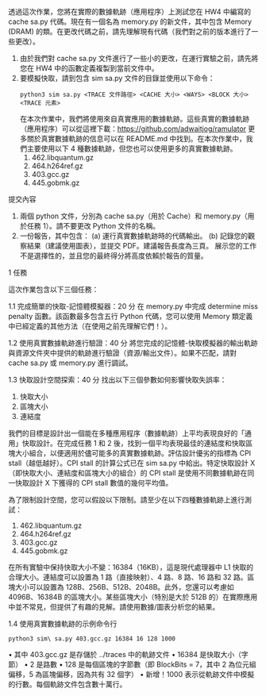 

透過這次作業，您將在實際的數據軌跡（應用程序）上測試您在 HW4 中編寫的 cache sa.py 代碼。現在有一個名為 memory.py 的新文件，其中包含 Memory (DRAM) 的類。在更改代碼之前，請先理解現有代碼（我們對之前的版本進行了一些更改）。

1. 由於我們對 cache sa.py 文件進行了一些小的更改，在運行實驗之前，請先將您在 HW4 中的函數定義複製到當前文件中。
2. 要模擬快取，請到包含 sim sa.py 文件的目錄並使用以下命令：
   ```
   python3 sim sa.py <TRACE 文件路徑> <CACHE 大小> <WAYS> <BLOCK 大小> <TRACE 元素>
   ```
   在本次作業中，我們將使用來自真實應用的數據軌跡。這些真實的數據軌跡（應用程序）可以從這裡下載：https://github.com/adwaitjog/ramulator
   更多關於真實數據軌跡的信息可以在 README.md 中找到。在本次作業中，我們主要使用以下 4 種數據軌跡，但您也可以使用更多的真實數據軌跡。
   1. 462.libquantum.gz 
   2. 464.h264ref.gz 
   3. 403.gcc.gz 
   4. 445.gobmk.gz

提交內容

1. 兩個 python 文件，分別為 cache sa.py（用於 Cache）和 memory.py（用於任務 1）。請不要更改 Python 文件的名稱。
2. 一份報告，其中包含：
   (a) 運行真實數據軌跡時的代碼輸出。
   (b) 記錄您的觀察結果（建議使用圖表），並提交 PDF。建議報告長度為三頁。
   展示您的工作不是選擇性的，並且您的最終得分將高度依賴於報告的質量。

1 任務

這次作業包含以下三個任務：

1.1 完成簡單的快取-記憶體模擬器：20 分
在 memory.py 中完成 determine miss penalty 函數。該函數最多包含五行 Python 代碼，您可以使用 Memory 類定義中已經定義的其他方法（在使用之前先理解它們！）。

1.2 使用真實數據軌跡進行驗證：40 分
將您完成的記憶體-快取模擬器的輸出軌跡與資源文件夾中提供的軌跡進行驗證（資源/輸出文件）。如果不匹配，請對 cache sa.py 或 memory.py 進行調試。

1.3 快取設計空間探索：40 分
找出以下三個參數如何影響快取失誤率：
1. 快取大小
2. 區塊大小
3. 連結度

我們的目標是設計出一個能在多種應用程序（數據軌跡）上平均表現良好的「通用」快取設計。在完成任務 1 和 2 後，找到一個平均表現最佳的連結度和快取區塊大小組合，以便適用於儘可能多的真實數據軌跡。評估設計優劣的指標為 CPI stall（越低越好）。CPI stall 的計算公式已在 sim sa.py 中給出。特定快取設計 X（即快取大小、連結度和區塊大小的組合）的 CPI stall 是使用不同數據軌跡在同一快取設計 X 下獲得的 CPI stall 數值的幾何平均值。

為了限制設計空間，您可以假設以下限制。請至少在以下四種數據軌跡上進行測試：
1. 462.libquantum.gz
2. 464.h264ref.gz
3. 403.gcc.gz
4. 445.gobmk.gz

在所有實驗中保持快取大小不變：16384（16KB），這是現代處理器中 L1 快取的合理大小。連結度可以設置為 1 路（直接映射）、4 路、8 路、16 路和 32 路。區塊大小可以設置為 128B、256B、512B、2048B。此外，您還可以考慮如 4096B、16384B 的區塊大小。某些區塊大小（特別是大於 512B 的）在實際應用中並不常見，但提供了有趣的見解。請使用數據/圖表分析您的結果。

1.4 使用真實數據軌跡的示例命令行

```
python3 sim\ sa.py 403.gcc.gz 16384 16 128 1000
```
• 其中 403.gcc.gz 是存儲於 ../traces 中的軌跡文件
• 16384 是快取大小（字節）
• 2 是路數
• 128 是每個區塊的字節數（即 BlockBits = 7，其中 2 為位元組偏移，5 為區塊偏移，因為共有 32 個字）
• 新增！1000 表示從軌跡文件中模擬的行數。每個軌跡文件包含數十萬行。